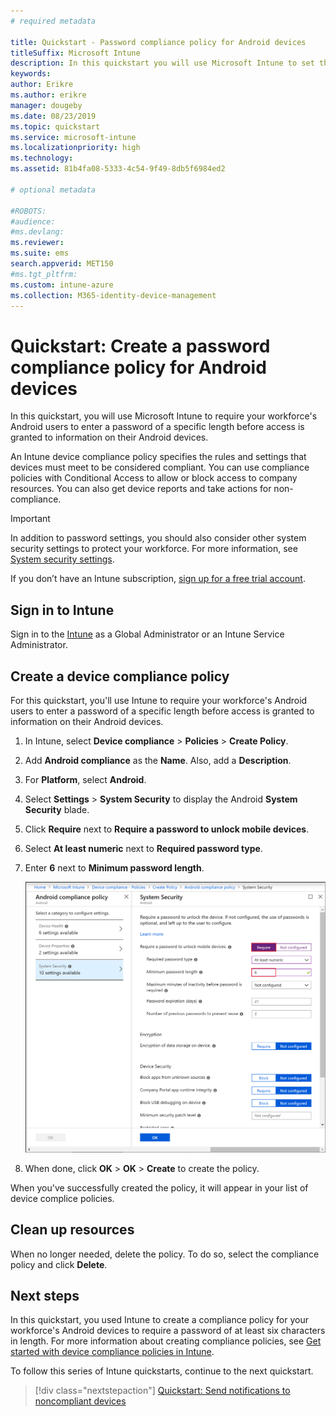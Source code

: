 ```yaml
---
# required metadata

title: Quickstart - Password compliance policy for Android devices
titleSuffix: Microsoft Intune
description: In this quickstart you will use Microsoft Intune to set the length of the password required for Android devices.
keywords:
author: Erikre
ms.author: erikre
manager: dougeby
ms.date: 08/23/2019
ms.topic: quickstart
ms.service: microsoft-intune
ms.localizationpriority: high
ms.technology:
ms.assetid: 81b4fa08-5333-4c54-9f49-8db5f6984ed2

# optional metadata

#ROBOTS:
#audience:
#ms.devlang:
ms.reviewer:
ms.suite: ems
search.appverid: MET150
#ms.tgt_pltfrm:
ms.custom: intune-azure
ms.collection: M365-identity-device-management
---
```


# Quickstart: Create a password compliance policy for Android devices

In this quickstart, you will use Microsoft Intune to require your workforce's Android users to enter a password of a specific length before access is granted to information on their Android devices. 

An Intune device compliance policy specifies the rules and settings that devices must meet to be considered compliant. You can use compliance policies with Conditional Access to allow or block access to company resources. You can also get device reports and take actions for non-compliance.

> [!IMPORTANT]
> In addition to password settings, you should also consider other system security settings to protect your workforce. For more information, see [System security settings](compliance-policy-create-android-for-work.md).

If you don’t have an Intune subscription, [sign up for a free trial account](free-trial-sign-up.md).

## Sign in to Intune

Sign in to the [Intune](https://aka.ms/intuneportal) as a Global Administrator or an Intune Service Administrator. 

## Create a device compliance policy

For this quickstart, you'll use Intune to require your workforce's Android users to enter a password of a specific length before access is granted to information on their Android devices.

1. In Intune, select **Device compliance** > **Policies** > **Create Policy**.
2. Add **Android compliance** as the  **Name**. Also, add a **Description**.
3. For **Platform**, select **Android**. 
4. Select **Settings** > **System Security** to display the Android **System Security** blade.
5. Click **Require** next to **Require a password to unlock mobile devices**.
6. Select **At least numeric** next to **Required password type**.
7. Enter **6** next to **Minimum password length**. 

    ![Screenshot of creating a group in Microsoft Intune](media/quickstart-set-password-length-android/quickstart-set-password-length-android-01.png)

7. When done, click **OK** > **OK** > **Create** to create the policy.

When you've successfully created the policy, it will appear in your list of device complice policies. 

## Clean up resources

When no longer needed, delete the policy. To do so, select the compliance policy and click **Delete**.

## Next steps

In this quickstart, you used Intune to create a compliance policy for your workforce's Android devices to require a password of at least six characters in length. For more information about creating compliance policies, see [Get started with device compliance policies in Intune](device-compliance-get-started.md).

To follow this series of Intune quickstarts, continue to the next quickstart.

> [!div class="nextstepaction"]
> [Quickstart: Send notifications to noncompliant devices](quickstart-send-notification.md)
